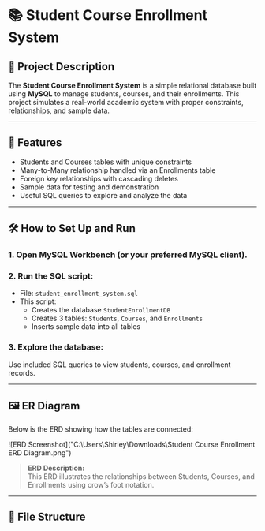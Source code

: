 # 📚 Student Course Enrollment System

## 📌 Project Description

The **Student Course Enrollment System** is a simple relational database built using **MySQL** to manage students, courses, and their enrollments. This project simulates a real-world academic system with proper constraints, relationships, and sample data.

---

## 📁 Features

- Students and Courses tables with unique constraints
- Many-to-Many relationship handled via an Enrollments table
- Foreign key relationships with cascading deletes
- Sample data for testing and demonstration
- Useful SQL queries to explore and analyze the data

---

## 🛠️ How to Set Up and Run

### 1. Open MySQL Workbench (or your preferred MySQL client).

### 2. Run the SQL script:
- File: `student_enrollment_system.sql`
- This script:
  - Creates the database `StudentEnrollmentDB`
  - Creates 3 tables: `Students`, `Courses`, and `Enrollments`
  - Inserts sample data into all tables

### 3. Explore the database:
Use included SQL queries to view students, courses, and enrollment records.

---

## 🖼️ ER Diagram

Below is the ERD showing how the tables are connected:

![ERD Screenshot]("C:\Users\Shirley\Downloads\Student Course Enrollment ERD Diagram.png")

> **ERD Description:**  
> This ERD illustrates the relationships between Students, Courses, and Enrollments using crow’s foot notation.

---

## 📂 File Structure

